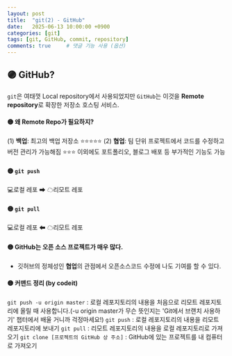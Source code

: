 ```yaml
---
layout: post
title:  "git(2) - GitHub"
date:   2025-06-13 10:00:00 +0900
categories: [git]
tags: [git, GitHub, commit, repository]
comments: true     # 댓글 기능 사용 (옵션)
---
```


## 🟣 GitHub? 
`git`은 여태껏 Local repository에서 사용되었지만
`GitHub`는 이것을 **Remote repository**로 확장한 저장소 호스팅 서비스.

#### 🟡 왜 Remote Repo가 필요하지?
(1) **백업**: 최고의 백업 저장소 ⭐⭐⭐⭐⭐
(2) **협업**: 팀 단위 프로젝트에서 코드를 수정하고 버전 관리가 가능해짐 ⭐⭐⭐
이외에도 포트폴리오, 블로그 배포 등 부가적인 기능도 가능

#### 🟡 `git push`
💻로컬 레포 ➡ ☁리모트 레포

#### 🟡 `git pull`
💻로컬 레포 ⬅ ☁리모트 레포

#### 🟡 GitHub는 오픈 소스 프로젝트가 매우 많다.
- 깃허브의 정체성인 **협업**의 관점에서 오픈소스코드 수정에 나도 기여를 할 수 있다.


#### 🟡 커맨드 정리 (by codeit)
`git push -u origin master` : 로컬 레포지토리의 내용을 처음으로 리모트 레포지토리에 올릴 때 사용합니다.(-u origin master가 무슨 뜻인지는 'Git에서 브랜치 사용하기' 챕터에서 배울 거니까 걱정마세요!)
`git push` : 로컬 레포지토리의 내용을 리모트 레포지토리에 보내기
`git pull` : 리모트 레포지토리의 내용을 로컬 레포지토리로 가져오기
`git clone [프로젝트의 GitHub 상 주소]` : GitHub에 있는 프로젝트를 내 컴퓨터로 가져오기
